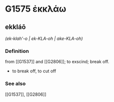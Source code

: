 # G1575 ἐκκλάω

## ekkláō

_(ek-klah'-o | ek-KLA-oh | ake-KLA-oh)_

### Definition

from [[G1537]] and [[G2806]]; to exscind; break off.

- to break off, to cut off

### See also

[[G1537]], [[G2806]]

